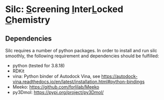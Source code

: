 # Silc: <ins>S</ins>creening <ins>I</ins>nter<ins>L</ins>ocked <ins>C</ins>hemistry

## Dependencies

Silc requires a number of python packages. In order to install and run silc smoothly, the following requirement and dependencies should be fulfilled:

- python (tested for 3.8.18)
- RDKit
- vina: Python binder of Autodock Vina, see https://autodock-vina.readthedocs.io/en/latest/installation.html#python-bindings
- Meeko: https://github.com/forlilab/Meeko
- py3Dmol: https://pypi.org/project/py3Dmol/
